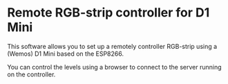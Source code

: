 # Remote RGB-strip controller for D1 Mini

This software allows you to set up a remotely controller RGB-strip using a (Wemos) D1 Mini based on the ESP8266.

You can control the levels using a browser to connect to the server running on the controller.